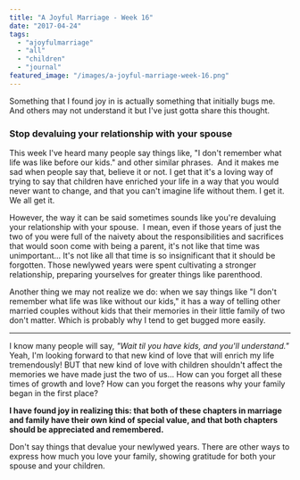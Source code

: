 ```yaml
---
title: "A Joyful Marriage - Week 16"
date: "2017-04-24"
tags:
  - "ajoyfulmarriage"
  - "all"
  - "children"
  - "journal"
featured_image: "/images/a-joyful-marriage-week-16.png"
---
```


Something that I found joy in is actually something that initially bugs me. And others may not understand it but I've just gotta share this thought.

### Stop devaluing your relationship with your spouse

This week I've heard many people say things like, "I don't remember what life was like before our kids." and other similar phrases.  And it makes me sad when people say that, believe it or not. I get that it's a loving way of trying to say that children have enriched your life in a way that you would never want to change, and that you can't imagine life without them. I get it. We all get it.

However, the way it can be said sometimes sounds like you're devaluing your relationship with your spouse.  I mean, even if those years of just the two of you were full of the naivety about the responsibilities and sacrifices that would soon come with being a parent, it's not like that time was unimportant... It's not like all that time is so insignificant that it should be forgotten. Those newlywed years were spent cultivating a stronger relationship, preparing yourselves for greater things like parenthood.

Another thing we may not realize we do: when we say things like "I don't remember what life was like without our kids," it has a way of telling other married couples without kids that their memories in their little family of two don't matter. Which is probably why I tend to get bugged more easily.

* * *

I know many people will say, _"Wait til you have kids, and you'll understand."_ Yeah, I'm looking forward to that new kind of love that will enrich my life tremendously! BUT that new kind of love with children shouldn't affect the memories we have made just the two of us... How can you forget all these times of growth and love? How can you forget the reasons why your family began in the first place?

**I have found joy in realizing this: that both of these chapters in marriage and family have their own kind of special value, and that both chapters should be appreciated and remembered.**

Don't say things that devalue your newlywed years. There are other ways to express how much you love your family, showing gratitude for both your spouse and your children.

